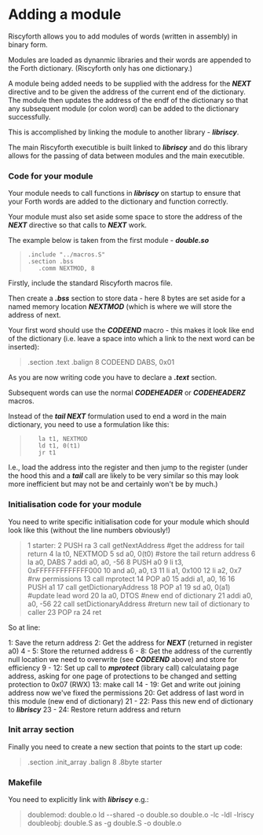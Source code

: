 # Adding a module

Riscyforth allows you to add modules of words (written in assembly) in binary
form.

Modules are loaded as dynanmic libraries and their words are appended to the
Forth dictionary. (Riscyforth only has one dictionary.)

A module being added needs to be supplied with the address for the ***NEXT*** directive
and to be given the address of the current end of the dictionary. The module then
updates the address of the endf of the dictionary so that any subsequent module (or
colon word) can be added to the dictionary successfully.

This is accomplished by linking the module to another library - ___libriscy___.

The main Riscyforth executible is built linked to ___libriscy___ and do this
library allows for the passing of data between modules and the main executible.

### Code for your module

Your module needs to call functions in ___libriscy___ on startup to ensure that
your Forth words are added to the dictionary and function correctly.

Your module must also set aside some space to store the address of the ***NEXT***
directive so that calls to ***NEXT*** work.

The example below is taken from the first module - ___double.so___

>     .include "../macros.S"
>     .section .bss
>        .comm NEXTMOD, 8


Firstly, include the standard Riscyforth macros file.

Then create a ___.bss___ section to store data - here 8 bytes are set aside
for a named memory location ***NEXTMOD*** (which is where we will store the
address of next.

Your first word should use the ***CODEEND*** macro - this makes it look like
end of the dictionary (i.e. leave a space into which a link to the next word
can be inserted):

> .section .text
> .balign 8
>        CODEEND DABS, 0x01

As you are now writing code you have to declare a ___.text___ section.

Subsequent words can use the normal ***CODEHEADER*** or ***CODEHEADERZ*** macros.

Instead of the ***tail NEXT*** formulation used to end a word in the main
dictionary, you need to use a formulation like this:

>        la t1, NEXTMOD
>        ld t1, 0(t1)
>        jr t1

I.e., load the address into the register and then jump to the register (under the
hood this and a ***tail*** call are likely to be very similar so this may look
more inefficient but may not be and certainly won't be by much.)


### Initialisation code for your module

You need to write specific initialisation code for your module which should look
like this (without the line numbers obviously!)

>  1  starter:
>  2       PUSH ra
>  3       call getNextAddress     #get the address for tail return
>  4       la t0, NEXTMOD
>  5       sd a0, 0(t0)            #store the tail return address
>  6       la a0, DABS
>  7       addi a0, a0, -56
>  8       PUSH a0
>  9       li t3, 0xFFFFFFFFFFFFF000
> 10       and a0, a0, t3
> 11       li a1, 0x100
> 12       li a2, 0x7      #rw permissions
> 13       call mprotect
> 14       POP a0
> 15       addi a1, a0, 16
> 16       PUSH a1
> 17       call getDictionaryAddress
> 18       POP a1
> 19       sd a0, 0(a1)    #update lead word
> 20       la a0, DTOS     #new end of dictionary
> 21       addi a0, a0, -56
> 22       call setDictionaryAddress       #return new tail of dictionary to caller
> 23       POP ra
> 24       ret



So at line:

1:        Save the return address
2:        Get the address for ***NEXT*** (returned in register a0)
4 - 5:    Store the returned address
6 - 8:    Get the address of the currently null location we need to overwrite
          (see ***CODEEND*** above) and store for efficiency
9 - 12:   Set up call to ***mprotect*** (library call) calculataing page address,
          asking for one page of protections to be changed and setting protection
          to 0x07 (RWX)
13:       make call
14 - 19:  Get and write out joining address now we've fixed the permissions
20:       Get address of last word in this module (new end of dictionary)
21 - 22:  Pass this new end of dictionary to ___libriscy___
23 - 24:  Restore return address and return

### Init array section

Finally you need to create a new section that points to the start up code:

> .section .init_array
> .balign 8
> .8byte starter



### Makefile

You need to explicitly link with ___libriscy___ e.g.:

> doublemod: double.o
>         ld --shared -o double.so double.o -lc -ldl -lriscy
> doubleobj: double.S
>         as -g double.S -o double.o





